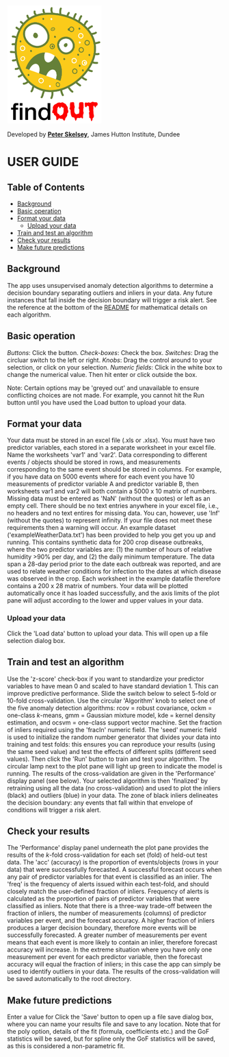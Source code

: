 <p align="left">
<img width="221" height="275"  src="https://github.com/pskelsey/findOUT/blob/gh-pages/findOUT_logo.png">
</p>
  
Developed by [**Peter Skelsey**](mailto:peter.skelsey@hutton.ac.uk?subject=findOUT), James Hutton Institute, Dundee

# USER GUIDE

## Table of Contents
* [Background](#background)
* [Basic operation](#basic-operation)
* [Format your data](#format-your-data)
  * [Upload your data](#upload-your-data)
* [Train and test an algorithm](#train-and-test-an-algorithm)
* [Check your results](#check-your-results)
* [Make future predictions](#adjust-the-plot)
  
  
## Background
The app uses unsupervised anomaly detection algorithms to determine a decision boundary separating outliers and inliers in your data. Any future instances that fall inside the decision boundary will trigger a risk alert. See the reference at the bottom of the [README](https://github.com/pskelsey/findOUT/blob/master/README.md) for mathematical details on each algorithm.

## Basic operation
*Buttons*: Click the button.
*Check-boxes*: Check the box.
*Switches*: Drag the circluar switch to the left or right.
*Knobs*: Drag the control around to your selection, or click on your selection. 
*Numeric fields*: Click in the white box to change the numerical value. Then hit enter or click outside the box.  

Note: Certain options may be 'greyed out' and unavailable to ensure conflicting choices are not made. For example, you cannot hit the Run button until you have used the Load button to upload your data.

## Format your data
Your data must be stored in an excel file (.xls or .xlsx). You must have two predictor variables, each stored in a separate worksheet in your excel file. Name the worksheets 'var1' and 'var2'. Data corresponding to different events / objects should be stored in rows, and measurements corresponding to the same event should be stored in columns. For example, if you have data on 5000 events where for each event you have 10 measurements of predictor variable A and predictor variable B, then worksheets var1 and var2 will both contain a 5000 x 10 matrix of numbers. Missing data must be entered as 'NaN' (without the quotes) or left as an empty cell. There should be no text entries anywhere in your excel file, i.e., no headers and no text entires for missing data. You can, however, use 'Inf' (without the quotes) to represent infinity. If your file does not meet these requirements then a warning will occur. An example dataset ('exampleWeatherData.txt') has been provided to help you get you up and running. This contains synthetic data for 200 crop disease outbreaks, where the two predictor variables are: (1) the number of hours of relative humidity >90% per day, and (2) the daily minimum temperature. The data span a 28-day period prior to the date each outbreak was reported, and are used to relate weather conditions for infection to the dates at which disease was observed in the crop. Each worksheet in the example datafile therefore contains a 200 x 28 matrix of numbers. Your data will be plotted automatically once it has loaded successfully, and the axis limits of the plot pane will adjust according to the lower and upper values in your data. 

### Upload your data
Click the 'Load data' button to upload your data. This will open up a file selection dialog box. 

## Train and test an algorithm
Use the 'z-score' check-box if you want to standardize your predictor variables to have mean 0 and scaled to have standard deviation 1. This can improve predictive performance. Slide the switch below to select 5-fold or 10-fold cross-validation. Use the circular 'Algorithm' knob to select one of the five anomaly detection algorithms: rcov = robust covariance, ockm = one-class *k*-means, gmm = Gaussian mixture model, kde = kernel density estimation, and ocsvm = one-class support vector machine. Set the fraction of inliers required using the 'fracIn' numeric field. The 'seed' numeric field is used to initialize the random number generator that divides your data into training and test folds: this ensures you can reproduce your results (using the same seed value) and test the effects of different splits (different seed values). Then click the 'Run' button to train and test your algorithm. The circular lamp next to the plot pane will light up green to indicate the model is running. The results of the cross-validation are given in the 'Performance' display panel (see below). Your selected algorithm is then 'finalized' by retraining using all the data (no cross-validation) and used to plot the inliers (black) and outliers (blue) in your data. The zone of black inliers delineates the decision boundary: any events that fall within that envelope of conditions will trigger a risk alert.

## Check your results
The 'Performance' display panel underneath the plot pane provides the results of the *k*-fold cross-validation for each set (fold) of held-out test data. The 'acc' (accuracy) is the proportion of events/objects (rows in your data) that were successfully forecasted. A successful forecast occurs when any pair of predictor variables for that event is classified as an inlier. The 'freq' is the frequency of alerts issued within each test-fold, and should closely match the user-defined fraction of inliers. Frequency of alerts is calculated as the proportion of pairs of predictor variables that were classified as inliers. Note that there is a three-way trade-off between the fraction of inliers, the number of measurements (columns) of predictor variables per event, and the forecast accuracy. A higher fraction of inliers produces a larger decision boundary, therefore more events will be successfully forecasted. A greater number of measurements per event means that each event is more likely to contain an inlier, therefore forecast accuracy will increase. In the extreme situation where you have only one measurement per event for each predictor variable, then the forecast accuracy will equal the fraction of inliers; in this case the app can simply be used to identify outliers in your data. The results of the cross-validation will be saved automatically to the root directory. 

## Make future predictions
Enter a value for Click the 'Save' button to open up a file save dialog box, where you can name your results file and save to any location. Note that for the poly option, details of the fit (formula, coefficients etc.) and the GoF statistics will be saved, but for spline only the GoF statistics will be saved, as this is considered a non-parametric fit.
